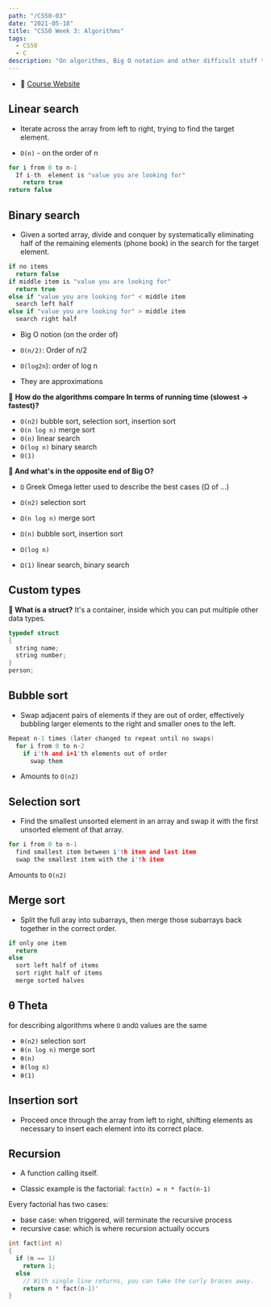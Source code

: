 ```yaml
---
path: "/CS50-03"
date: "2021-05-18"
title: "CS50 Week 3: Algorithms"
tags:
  - CS50
  - C
description: "On algorithms, Big O notation and other difficult stuff that I forgot the moment I learned😅."
---
```


- 🔗 [Course Website](https://cs50.harvard.edu/x/2021/weeks/3/)

## Linear search

- Iterate across the array from left to right, trying to find the target element.

- `O(n)` - on the order of n

```c
for i from 0 to n-1
  If i-th  element is "value you are looking for"
    return true
return false
```

## Binary search

- Given a sorted array, divide and conquer by systematically eliminating half of the remaining elements (phone book) in the search for the target element.

```c
if no items
  return false
if middle item is "value you are looking for"
  return true
else if "value you are looking for" < middle item
  search left half
else if "value you are looking for" > middle item
  search right half
```

- Big O notion (on the order of)

- `O(n/2)`: Order of n/2
- `O(log2n`): order of log n

- They are approximations

🤔 **How do the algorithms compare In terms of running time (slowest -> fastest)?**

- `O(n2)` bubble sort, selection sort, insertion sort
- `O(n log n)` merge sort
- `O(n)` linear search
- `O(log n)` binary search
- `O(1)`

**🤔 And what's in the opposite end of Big O?**

- `Ω` Greek Omega letter used to describe the best cases (Ω of ...)

- `Ω(n2)` selection sort
- `Ω(n log n)` merge sort
- `Ω(n)` bubble sort, insertion sort
- `Ω(log n)`
- `Ω(1)` linear search, binary search

## Custom types

**🤔 What is a struct?**
It's a container, inside which you can put multiple other data types.

```c
typedef struct
{
  string name;
  string number;
}
person;
```

## Bubble sort

- Swap adjacent pairs of elements if they are out of order, effectively bubbling larger elements to the right and smaller ones to the left.

```c
Repeat n-1 times (later changed to repeat until no swaps)
  for i from 0 to n-2
    if i'th and i+1'th elements out of order
      swap them
```

- Amounts to `O(n2)`

## Selection sort

- Find the smallest unsorted element in an array and swap it with the first unsorted element of that array.

```c
for i from 0 to n-1
  find smallest item between i'th item and last item
  swap the smallest item with the i'th item
```

Amounts to `O(n2)`

## Merge sort

- Split the full aray into subarrays, then merge those subarrays back together in the correct order.

```c
if only one item
  return
else
  sort left half of items
  sort right half of items
  merge sorted halves
```

## θ Theta

for describing algorithms where `O` and`Ω` values are the same

- `θ(n2)` selection sort
- `θ(n log n)` merge sort
- `θ(n)`
- `θ(log n)`
- `θ(1)`

## Insertion sort

- Proceed once through the array from left to right, shifting elements as necessary to insert each element into its correct place.

## Recursion

- A function calling itself.

- Classic example is the factorial:
  `fact(n) = n * fact(n-1)`

Every factorial has two cases:

- base case: when triggered, will terminate the recursive process
- recursive case: which is where recursion actually occurs

```c
int fact(int n)
{
  if (n == 1)
    return 1;
  else
    // With single line returns, you can take the curly braces away.
    return n * fact(n-1)'
}
```
